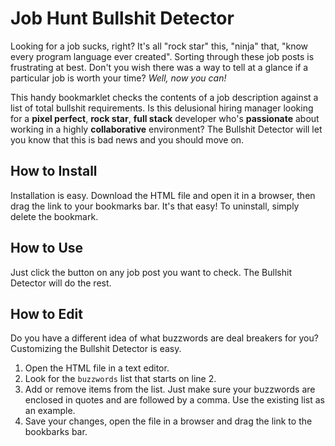 # Job Hunt Bullshit Detector

Looking for a job sucks, right? It's all "rock star" this, "ninja" that, 
"know every program language ever created". Sorting through these job posts is 
frustrating at best. Don't you wish there was a way to tell at a glance if a 
particular job is worth your time? _Well, now you can!_

This handy bookmarklet checks the contents of a job description against a list
of total bullshit requirements. Is this delusional hiring manager looking for 
a __pixel perfect__, __rock star__, __full stack__ developer who's __passionate__ 
about working in a highly __collaborative__ environment? The Bullshit Detector 
will let you know that this is bad news and you should move on.

## How to Install

Installation is easy. Download the HTML file and open it in a browser, then drag
the link to your bookmarks bar. It's that easy! To uninstall, simply delete the 
bookmark.

## How to Use

Just click the button on any job post you want to check. The Bullshit Detector 
will do the rest.

## How to Edit

Do you have a different idea of what buzzwords are deal breakers for you? 
Customizing the Bullshit Detector is easy.

  1. Open the HTML file in a text editor. 
  2. Look for the `buzzwords` list that starts on line 2.
  3. Add or remove items from the list. Just make sure your buzzwords are enclosed
  in quotes and are followed by a comma. Use the existing list as an example.
  4. Save your changes, open the file in a browser and drag the link to the 
  bookbarks bar.
